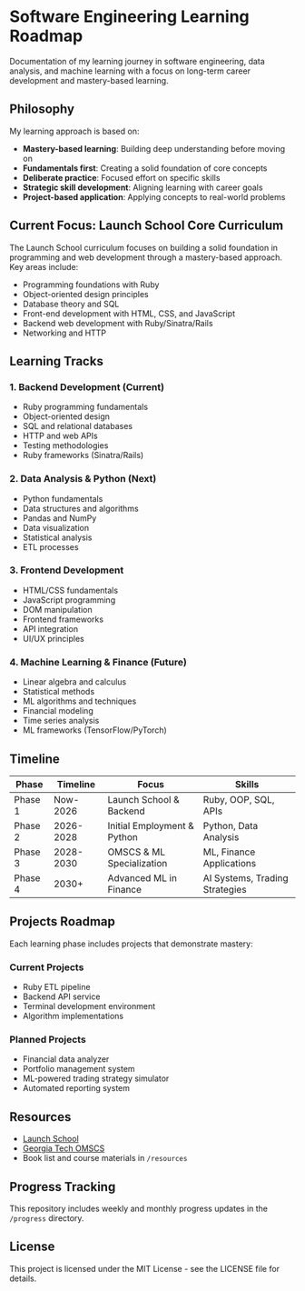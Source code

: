 # Software Engineering Learning Roadmap

Documentation of my learning journey in software engineering, data analysis, and machine learning with a focus on long-term career development and mastery-based learning.

## Philosophy

My learning approach is based on:

- **Mastery-based learning**: Building deep understanding before moving on
- **Fundamentals first**: Creating a solid foundation of core concepts
- **Deliberate practice**: Focused effort on specific skills
- **Strategic skill development**: Aligning learning with career goals
- **Project-based application**: Applying concepts to real-world problems

## Current Focus: Launch School Core Curriculum

The Launch School curriculum focuses on building a solid foundation in programming and web development through a mastery-based approach. Key areas include:

- Programming foundations with Ruby
- Object-oriented design principles
- Database theory and SQL
- Front-end development with HTML, CSS, and JavaScript
- Backend web development with Ruby/Sinatra/Rails
- Networking and HTTP

## Learning Tracks

### 1. Backend Development (Current)
- Ruby programming fundamentals
- Object-oriented design
- SQL and relational databases
- HTTP and web APIs
- Testing methodologies
- Ruby frameworks (Sinatra/Rails)

### 2. Data Analysis & Python (Next)
- Python fundamentals
- Data structures and algorithms
- Pandas and NumPy
- Data visualization
- Statistical analysis
- ETL processes

### 3. Frontend Development
- HTML/CSS fundamentals
- JavaScript programming
- DOM manipulation
- Frontend frameworks
- API integration
- UI/UX principles

### 4. Machine Learning & Finance (Future)
- Linear algebra and calculus
- Statistical methods
- ML algorithms and techniques
- Financial modeling
- Time series analysis
- ML frameworks (TensorFlow/PyTorch)

## Timeline

| Phase | Timeline | Focus | Skills |
|-------|----------|-------|--------|
| Phase 1 | Now-2026 | Launch School & Backend | Ruby, OOP, SQL, APIs |
| Phase 2 | 2026-2028 | Initial Employment & Python | Python, Data Analysis |
| Phase 3 | 2028-2030 | OMSCS & ML Specialization | ML, Finance Applications |
| Phase 4 | 2030+ | Advanced ML in Finance | AI Systems, Trading Strategies |

## Projects Roadmap

Each learning phase includes projects that demonstrate mastery:

### Current Projects
- Ruby ETL pipeline
- Backend API service
- Terminal development environment
- Algorithm implementations

### Planned Projects
- Financial data analyzer
- Portfolio management system
- ML-powered trading strategy simulator
- Automated reporting system

## Resources

- [Launch School](https://launchschool.com)
- [Georgia Tech OMSCS](https://omscs.gatech.edu)
- Book list and course materials in `/resources`

## Progress Tracking

This repository includes weekly and monthly progress updates in the `/progress` directory.

## License

This project is licensed under the MIT License - see the LICENSE file for details.

